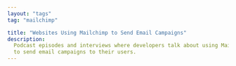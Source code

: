 ```yaml
---
layout: "tags"
tag: "mailchimp"

title: "Websites Using Mailchimp to Send Email Campaigns"
description:
  Podcast episodes and interviews where developers talk about using Mailchimp 
  to send email campaigns to their users.
---
```

